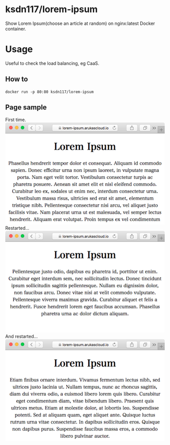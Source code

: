 # ksdn117/lorem-ipsum
Show Lorem Ipsum(choose an article at random) on nginx:latest Docker container.

# Usage
Useful to check the load balancing, eg CaaS.

## How to
`docker run -p 80:80 ksdn117/lorem-ipsum`

## Page sample
First time.
<img alt="Sample image1" src="https://github.com/ksdn117/lorem-ipsum/blob/master/images/sample1.png" />
Restarted...
<img alt="Sample image2" src="https://github.com/ksdn117/lorem-ipsum/blob/master/images/sample2.png" />
And restarted...
<img alt="Sample image3" src="https://github.com/ksdn117/lorem-ipsum/blob/master/images/sample3.png" />
